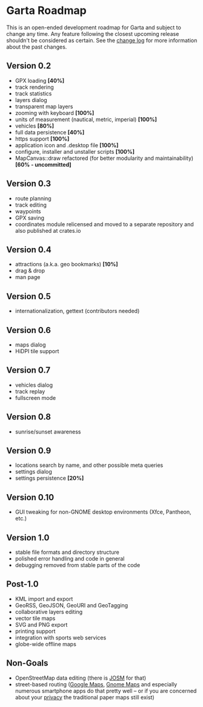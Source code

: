 # Garta Roadmap
This is an open-ended development roadmap for Garta and subject to change any time. Any feature following the closest upcoming release shouldn't be considered as certain. See the [change log] for more information about the past changes.

## Version 0.2
- GPX loading **[40%]**
- track rendering
- track statistics
- layers dialog
- transparent map layers
- zooming with keyboard **[100%]**
- units of measurement (nautical, metric, imperial) **[100%]**
- vehicles **[80%]**
- full data persistence **[40%]**
- https support **[100%]**
- application icon and .desktop file **[100%]**
- configure, installer and unstaller scripts **[100%]**
- MapCanvas::draw refactored (for better modularity and maintainability) **[60% - uncommitted]**

## Version 0.3
- route planning
- track editing
- waypoints
- GPX saving
- coordinates module relicensed and moved to a separate repository and also published at crates.io

## Version 0.4
- attractions (a.k.a. geo bookmarks) **[10%]**
- drag & drop
- man page

## Version 0.5
- internationalization, gettext (contributors needed)

## Version 0.6
- maps dialog
- HiDPI tile support

## Version 0.7
- vehicles dialog
- track replay
- fullscreen mode

## Version 0.8
- sunrise/sunset awareness

## Version 0.9
- locations search by name, and other possible meta queries
- settings dialog
- settings persistence **[20%]**

## Version 0.10
- GUI tweaking for non-GNOME desktop environments (Xfce, Pantheon, etc.)

## Version 1.0
- stable file formats and directory structure
- polished error handling and code in general
- debugging removed from stable parts of the code

## Post-1.0
- KML import and export
- GeoRSS, GeoJSON, GeoURI and GeoTagging
- collaborative layers editing
- vector tile maps
- SVG and PNG export
- printing support
- integration with sports web services
- globe-wide offline maps

## Non-Goals
- OpenStreetMap data editing (there is [JOSM] for that)
- street-based routing ([Google Maps], [Gnome Maps] and especially numerous smartphone apps do that pretty well – or if you are concerned about your [privacy] the traditional paper maps still exist)

[change log]: CHANGELOG.md
[JOSM]: https://josm.openstreetmap.de
[Google Maps]: http://maps.google.com
[Gnome Maps]: https://wiki.gnome.org/Apps/Maps 
[privacy]: https://www.privacytools.io/
[Redox OS]: https://www.redox-os.org/

